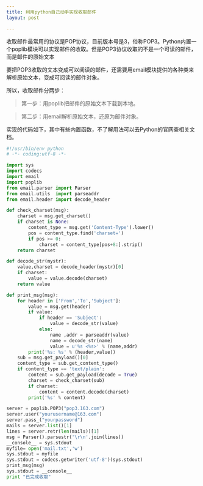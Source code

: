 ```yaml
---
title: 利用python自己动手实现收取邮件
layout: post

---
```


收取邮件最常用的协议是POP协议，目前版本号是3，俗称POP3。Python内置一个poplib模块可以实现邮件的收取。但是POP3协议收取的不是一个可读的邮件，而是邮件的原始文本

要把POP3收取的文本变成可以阅读的邮件，还需要用email模块提供的各种类来解析原始文本，变成可阅读的邮件对象。

所以，收取邮件分两步：

>第一步：用<Let>poplib</Let>把邮件的原始文本下载到本地。

>第二步：用<let>email</let>解析原始文本，还原为邮件对象。

实现的代码如下，其中有些内置函数，不了解用法可以去Python的官网查相关文档。

```python
#!/usr/bin/env python
# -*- coding:utf-8 -*-

import sys
import codecs
import email
import poplib
from email.parser import Parser
from email.utils  import parseaddr
from email.header import decode_header

def check_charset(msg):
    charset = msg.get_charset()
    if charset is None:
        content_type = msg.get('Content-Type').lower()
        pos = content_type.find('charset=')
        if pos >= 0:
            charset = content_type[pos+8:].strip()
    return charset

def decode_str(mystr):
    value,charset = decode_header(mystr)[0]
    if charset:
        value = value.decode(charset)
    return value

def print_msg(msg):
    for header in ['From','To','Subject']:
        value = msg.get(header)
        if value:
            if header == 'Subject':
                value = decode_str(value)
            else:
                name ,addr = parseaddr(value)
                name = decode_str(name)
                value = u'%s <%s>' % (name,addr)
        print('%s: %s' % (header,value))
    sub = msg.get_payload()[0]
    content_type = sub.get_content_type()
    if content_type == 'text/plain':
        content = sub.get_payload(decode = True)
        charset = check_charset(sub)
        if charset:
            content = content.decode(charset)
        print('%s' % content)

server = poplib.POP3("pop3.163.com")
server.user("yourusername@163.com")
server.pass_("yourpassword")
mails = server.list()[1]
lines = server.retr(len(mails))[1]
msg = Parser().parsestr('\r\n'.join(lines))
__console__ = sys.stdout
myfile= open('mail.txt','w')
sys.stdout = myfile
sys.stdout = codecs.getwriter('utf-8')(sys.stdout)
print_msg(msg)
sys.stdout = __console__
print "已完成收取"
```
